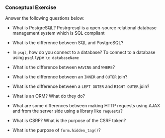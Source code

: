 ### Conceptual Exercise

Answer the following questions below:

- What is PostgreSQL?
  Postrgresql is a open-source relational database management system
  which is SQL compliant

- What is the difference between SQL and PostgreSQL?

- In `psql`, how do you connect to a database?
  To connect to a database using `psql` type `\c databaseName`

- What is the difference between `HAVING` and `WHERE`?

- What is the difference between an `INNER` and `OUTER` join?

- What is the difference between a `LEFT OUTER` and `RIGHT OUTER` join?

- What is an ORM? What do they do?

- What are some differences between making HTTP requests using AJAX
  and from the server side using a library like `requests`?

- What is CSRF? What is the purpose of the CSRF token?

- What is the purpose of `form.hidden_tag()`?
